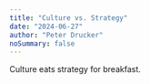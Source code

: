 ```yaml
---
title: "Culture vs. Strategy"
date: "2024-06-27"
author: "Peter Drucker"
noSummary: false
---
```

Culture eats strategy for breakfast.